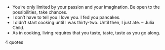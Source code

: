  - You’re only limited by your passion and your imagination. Be open to the possibilities, take chances.
 - I don’t have to tell you I love you. I fed you pancakes.
 - I didn’t start cooking until I was thirty-two. Until then, I just ate. – Julia Child.
 - As in cooking, living requires that you taste, taste, taste as you go along.

4 quotes